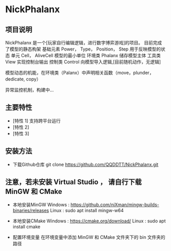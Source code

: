 # NickPhalanx

## 项目说明
NickPhalanx 是一个[玩家自行编辑逻辑，进行数字博弈游戏]的项目。
目前完成了模型的静态构架
基础元素 Power， Type， Position， Step  用于反映模型的状态
单元 Cell， AliveCell 模型的最小单位
环境类 Phalanx 储存模型主体
工具类 View 实现控制台输出
控制类 Control 向模型导入逻辑,[目前随机动作，无逻辑]

模型动态的机能，在环境类（Palanx）中声明相关函数（move，plunder，dedicate, copy）

异常监控机制，构建中...

## 主要特性
- [特性 1] 支持跨平台运行
- [特性 2] 
- [特性 3]

## 安装方法

 - 下载Github仓库
git clone https://github.com/QQDDTT/NickPhalanx.git

## 注意，若未安装 Virtual Studio ， 请自行下载 MinGW 和 CMake

 - 本地安装MinGW
 Windows : https://github.com/niXman/mingw-builds-binaries/releases
 Linux : sudo apt install mingw-w64

 - 本地安装CMake
 Windows : https://cmake.org/download/
 Linux : sudo apt install cmake

 - 配置环境变量
 在环境变量中添加 MinGW 和 CMake 文件夹下的 bin 文件夹的路径

